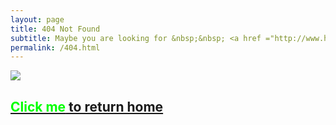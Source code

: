 ```yaml
---
layout: page
title: 404 Not Found
subtitle: Maybe you are looking for &nbsp;&nbsp; <a href ="http://www.hauchenglee.com/arch.html">Framework</a>&nbsp;&nbsp; <a href ="http://www.hauchenglee.com/life.html">Life story</a>&nbsp;&nbsp; <a href ="http://www.hauchenglee.com/jvm.html">JVM</a>&nbsp;&nbsp; <a href ="http://www.hauchenglee.com/spring-boot.html">Spring Boot</a>&nbsp;&nbsp; <a href ="http://www.hauchenglee.com/spring-cloud.html">Spring Cloud</a>
permalink: /404.html
---
```


![](http://hauchenglee.com/assets/images/404.png)

<h2><a href="http://hauchenglee.com/"><span style="color:#00FF00">Click me</span> to return home</a></h2>
